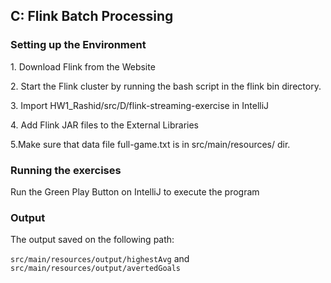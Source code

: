 <h2> C: Flink Batch Processing </h2>

<h3>Setting up the Environment</h3>
<p>1. Download Flink from the Website <br/>

<p>2. Start the Flink cluster by running the bash script in the flink bin directory. <br /> </p>

<p>3. Import 
HW1_Rashid/src/D/flink-streaming-exercise in IntelliJ <br/>

<p>4. Add Flink JAR files to the External Libraries<br /> </p>


<p>5.Make sure that data file full-game.txt is in src/main/resources/ dir.<br/> </p>


<h3> Running the exercises </h3>
<p> Run the Green Play Button on IntelliJ to execute the program<br/>

<h3> Output </h3>
<p>The output saved on the following path:

`src/main/resources/output/highestAvg` and `src/main/resources/output/avertedGoals`

